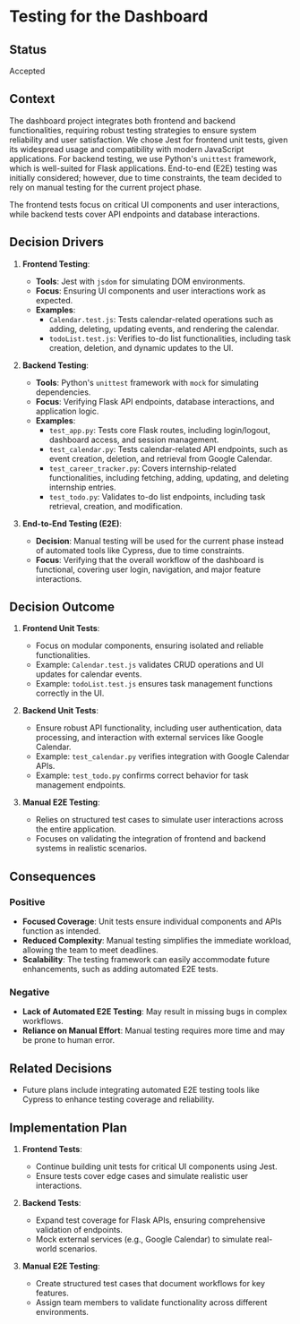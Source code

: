 # Testing for the Dashboard

## Status
Accepted

## Context
The dashboard project integrates both frontend and backend functionalities, requiring robust testing strategies to ensure system reliability and user satisfaction. We chose Jest for frontend unit tests, given its widespread usage and compatibility with modern JavaScript applications. For backend testing, we use Python's `unittest` framework, which is well-suited for Flask applications. End-to-end (E2E) testing was initially considered; however, due to time constraints, the team decided to rely on manual testing for the current project phase.

The frontend tests focus on critical UI components and user interactions, while backend tests cover API endpoints and database interactions.

## Decision Drivers
1. **Frontend Testing**:
   - **Tools**: Jest with `jsdom` for simulating DOM environments.
   - **Focus**: Ensuring UI components and user interactions work as expected.
   - **Examples**:
     - `Calendar.test.js`: Tests calendar-related operations such as adding, deleting, updating events, and rendering the calendar.
     - `todoList.test.js`: Verifies to-do list functionalities, including task creation, deletion, and dynamic updates to the UI.

2. **Backend Testing**:
   - **Tools**: Python's `unittest` framework with `mock` for simulating dependencies.
   - **Focus**: Verifying Flask API endpoints, database interactions, and application logic.
   - **Examples**:
     - `test_app.py`: Tests core Flask routes, including login/logout, dashboard access, and session management.
     - `test_calendar.py`: Tests calendar-related API endpoints, such as event creation, deletion, and retrieval from Google Calendar.
     - `test_career_tracker.py`: Covers internship-related functionalities, including fetching, adding, updating, and deleting internship entries.
     - `test_todo.py`: Validates to-do list endpoints, including task retrieval, creation, and modification.

3. **End-to-End Testing (E2E)**:
   - **Decision**: Manual testing will be used for the current phase instead of automated tools like Cypress, due to time constraints.
   - **Focus**: Verifying that the overall workflow of the dashboard is functional, covering user login, navigation, and major feature interactions.

## Decision Outcome
1. **Frontend Unit Tests**:
   - Focus on modular components, ensuring isolated and reliable functionalities.
   - Example: `Calendar.test.js` validates CRUD operations and UI updates for calendar events.
   - Example: `todoList.test.js` ensures task management functions correctly in the UI.

2. **Backend Unit Tests**:
   - Ensure robust API functionality, including user authentication, data processing, and interaction with external services like Google Calendar.
   - Example: `test_calendar.py` verifies integration with Google Calendar APIs.
   - Example: `test_todo.py` confirms correct behavior for task management endpoints.

3. **Manual E2E Testing**:
   - Relies on structured test cases to simulate user interactions across the entire application.
   - Focuses on validating the integration of frontend and backend systems in realistic scenarios.

## Consequences
### Positive
- **Focused Coverage**: Unit tests ensure individual components and APIs function as intended.
- **Reduced Complexity**: Manual testing simplifies the immediate workload, allowing the team to meet deadlines.
- **Scalability**: The testing framework can easily accommodate future enhancements, such as adding automated E2E tests.

### Negative
- **Lack of Automated E2E Testing**: May result in missing bugs in complex workflows.
- **Reliance on Manual Effort**: Manual testing requires more time and may be prone to human error.

## Related Decisions
- Future plans include integrating automated E2E testing tools like Cypress to enhance testing coverage and reliability.

## Implementation Plan
1. **Frontend Tests**:
   - Continue building unit tests for critical UI components using Jest.
   - Ensure tests cover edge cases and simulate realistic user interactions.

2. **Backend Tests**:
   - Expand test coverage for Flask APIs, ensuring comprehensive validation of endpoints.
   - Mock external services (e.g., Google Calendar) to simulate real-world scenarios.

3. **Manual E2E Testing**:
   - Create structured test cases that document workflows for key features.
   - Assign team members to validate functionality across different environments.
